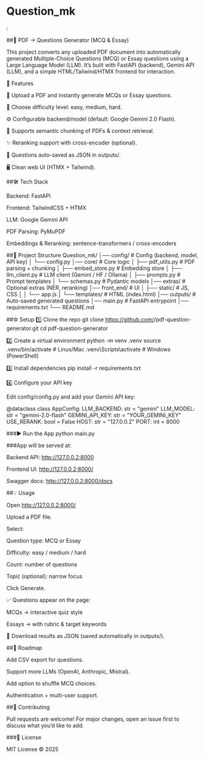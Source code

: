 # Question_mk

:

##📘 PDF → Questions Generator (MCQ & Essay)

This project converts any uploaded PDF document into automatically generated Multiple-Choice Questions (MCQ) or Essay questions using a Large Language Model (LLM).
It’s built with FastAPI (backend), Gemini API (LLM), and a simple HTML/Tailwind/HTMX frontend for interaction.

🚀 Features

📂 Upload a PDF and instantly generate MCQs or Essay questions.

🎯 Choose difficulty level: easy, medium, hard.

⚙️ Configurable backend/model (default: Google Gemini 2.0 Flash).

🧠 Supports semantic chunking of PDFs & context retrieval.

✨ Reranking support with cross-encoder (optional).

💾 Questions auto-saved as JSON in outputs/.

🖥️ Clean web UI (HTMX + Tailwind).

##🛠️ Tech Stack

Backend: FastAPI

Frontend: TailwindCSS + HTMX

LLM: Google Gemini API

PDF Parsing: PyMuPDF

Embeddings & Reranking: sentence-transformers / cross-encoders

##📂 Project Structure
Question_mk/
│── config/             # Config (backend, model, API key)
│   └── config.py
│── core/               # Core logic
│   ├── pdf_utils.py    # PDF parsing + chunking
│   ├── embed_store.py  # Embedding store
│   ├── llm_client.py   # LLM client (Gemini / HF / Ollama)
│   ├── prompts.py      # Prompt templates
│   └── schemas.py      # Pydantic models
│── extras/             # Optional extras (NER, reranking)
│── front_end/          # UI
│   ├── static/         # JS, CSS
│   │   └── app.js
│   └── templates/      # HTML (index.html)
│── outputs/            # Auto-saved generated questions
│── main.py             # FastAPI entrypoint
│── requirements.txt
└── README.md

##⚙️ Setup
1️⃣ Clone the repo
git clone https://github.com/<your-username>/pdf-question-generator.git
cd pdf-question-generator

2️⃣ Create a virtual environment
python -m venv .venv
source .venv/bin/activate      # Linux/Mac
.venv\Scripts\activate         # Windows (PowerShell)

3️⃣ Install dependencies
pip install -r requirements.txt

4️⃣ Configure your API key

Edit config/config.py and add your Gemini API key:

@dataclass
class AppConfig:
    LLM_BACKEND: str = "gemini"
    LLM_MODEL: str   = "gemini-2.0-flash"
    GEMINI_API_KEY: str = "YOUR_GEMINI_KEY"
    USE_RERANK: bool = False
    HOST: str = "127.0.0.2"
    PORT: int = 8000

###▶️ Run the App
python main.py


###App will be served at:

Backend API: http://127.0.0.2:8000

Frontend UI: http://127.0.0.2:8000/

Swagger docs: http://127.0.0.2:8000/docs

##💡 Usage

Open http://127.0.0.2:8000/

Upload a PDF file.

Select:

Question type: MCQ or Essay

Difficulty: easy / medium / hard

Count: number of questions

Topic (optional): narrow focus

Click Generate.

✅ Questions appear on the page:

MCQs → interactive quiz style

Essays → with rubric & target keywords

💾 Download results as JSON (saved automatically in outputs/).



##🔮 Roadmap

 Add CSV export for questions.

 Support more LLMs (OpenAI, Anthropic, Mistral).

 Add option to shuffle MCQ choices.

 Authentication + multi-user support.

##🤝 Contributing

Pull requests are welcome! For major changes, open an issue first to discuss what you’d like to add.

###📜 License

MIT License © 2025
